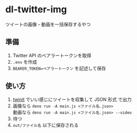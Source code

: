 # dl-twitter-img

ツイートの画像・動画を一括保存するやつ

## 準備

1. Twitter API のベアラートークンを取得
2. `.env` を作成
3. `BEARER_TOKEN=ベアラートークン` を記述して保存

## 使い方

1. [twinit](https://github.com/twintproject/twint) でいい感じにツイートを収集して JSON 形式 で出力
2. 画像なら `deno run -A main.js <ファイル名.json>`<br>動画なら `deno run -A main.js <ファイル名.json> --video`
3. 待つ
4. `out/ファイル名` 以下に保存される
